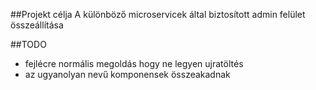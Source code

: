 ##Projekt célja
A különböző microservicek által biztosított admin felület összeállítása

##TODO
- fejlécre normális megoldás hogy ne legyen ujratöltés
- az ugyanolyan nevű komponensek összeakadnak
